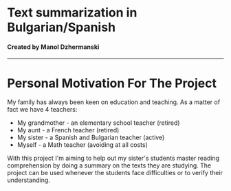 # Text summarization in Bulgarian/Spanish

#### Created by Manol Dzhermanski

---

# Personal Motivation For The Project
My family has always been keen on education and teaching.
As a matter of fact we have 4 teachers:
* My grandmother - an elementary school teacher (retired)
* My aunt - a French teacher (retired)
* My sister - a Spanish and Bulgarian teacher (active)
* Myself - a Math teacher (avoiding at all costs)

With this project I'm aiming to help out my sister's students
master reading comprehension by doing a summary on the texts
they are studying. The project can be used whenever the students
face difficulties or to verify their understanding.